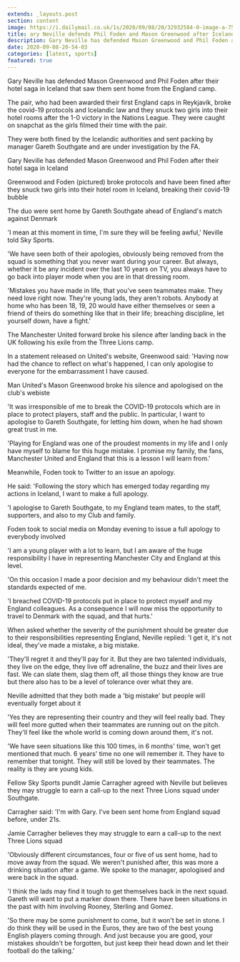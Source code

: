 ```yaml
---
extends: _layouts.post
section: content
image: https://i.dailymail.co.uk/1s/2020/09/08/20/32932584-0-image-a-75_1599594165000.jpg 
title: ary Neville defends Phil Foden and Mason Greenwood after Iceland hotel saga 
description: Gary Neville has defended Mason Greenwood and Phil Foden after their hotel saga in Iceland that saw them sent home from the England camp, claiming that they will learn and arent robots. 
date: 2020-09-08-20-54-03 
categories: [latest, sports] 
featured: true 
--- 
```

Gary Neville has defended Mason Greenwood and Phil Foden after their hotel saga in Iceland that saw them sent home from the England camp.

The pair, who had been awarded their first England caps in Reykjavík, broke the covid-19 protocols and Icelandic law and they snuck two girls into their hotel rooms after the 1-0 victory in the Nations League. They were caught on snapchat as the girls filmed their time with the pair.

They were both fined by the Icelandic authorities and sent packing by manager Gareth Southgate and are under investigation by the FA.

Gary Neville has defended Mason Greenwood and Phil Foden after their hotel saga in Iceland

Greenwood and Foden (pictured) broke protocols and have been fined after they snuck two girls into their hotel room in Iceland, breaking their covid-19 bubble

The duo were sent home by Gareth Southgate ahead of England's match against Denmark

'I mean at this moment in time, I'm sure they will be feeling awful,' Neville told Sky Sports. 

'We have seen both of their apologies, obviously being removed from the squad is something that you never want during your career. But always, whether it be any incident over the last 10 years on TV, you always have to go back into player mode when you are in that dressing room.

'Mistakes you have made in life, that you've seen teammates make. They need love right now. They're young lads, they aren't robots. Anybody at home who has been 18, 19, 20 would have either themselves or seen a friend of theirs do something like that in their life; breaching discipline, let yourself down, have a fight.'

The Manchester United forward broke his silence after landing back in the UK following his exile from the Three Lions camp. 

In a statement released on United's website, Greenwood said: 'Having now had the chance to reflect on what's happened, I can only apologise to everyone for the embarrassment I have caused.

Man United's Mason Greenwood broke his silence and apologised on the club's webiste

'It was irresponsible of me to break the COVID-19 protocols which are in place to protect players, staff and the public. In particular, I want to apologise to Gareth Southgate, for letting him down, when he had shown great trust in me.

'Playing for England was one of the proudest moments in my life and I only have myself to blame for this huge mistake. I promise my family, the fans, Manchester United and England that this is a lesson I will learn from.' 

Meanwhile, Foden took to Twitter to an issue an apology.  

He said: 'Following the story which has emerged today regarding my actions in Iceland, I want to make a full apology.

'I apologise to Gareth Southgate, to my England team mates, to the staff, supporters, and also to my Club and family.

Foden took to social media on Monday evening to issue a full apology to everybody involved

'I am a young player with a lot to learn, but I am aware of the huge responsibility I have in representing Manchester City and England at this level.

'On this occasion I made a poor decision and my behaviour didn't meet the standards expected of me.

'I breached COVID-19 protocols put in place to protect myself and my England colleagues. As a consequence I will now miss the opportunity to travel to Denmark with the squad, and that hurts.' 

When asked whether the severity of the punishment should be greater due to their responsibilities representing England, Neville replied: 'I get it, it's not ideal, they've made a mistake, a big mistake. 

'They'll regret it and they'll pay for it. But they are two talented individuals, they live on the edge, they live off adrenaline, the buzz and their lives are fast. We can slate them, slag them off, all those things they know are true but there also has to be a level of tolerance over what they are. 

Neville admitted that they both made a 'big mistake' but people will eventually forget about it 

'Yes they are representing their country and they will feel really bad. They will feel more gutted when their teammates are running out on the pitch. They'll feel like the whole world is coming down around them, it's not. 

'We have seen situations like this 100 times, in 6 months' time, won't get mentioned that much. 6 years' time no one will remember it. They have to remember that tonight. They will still be loved by their teammates. The reality is they are young kids.

Fellow Sky Sports pundit Jamie Carragher agreed with Neville but believes they may struggle to earn a call-up to the next Three Lions squad under Southgate.  

Carragher said: 'I'm with Gary. I've been sent home from England squad before, under 21s. 

Jamie Carragher believes they may struggle to earn a call-up to the next Three Lions squad

'Obviously different circumstances, four or five of us sent home, had to move away from the squad. We weren't punished after, this was more a drinking situation after a game. We spoke to the manager, apologised and were back in the squad. 

'I think the lads may find it tough to get themselves back in the next squad. Gareth will want to put a marker down there. There have been situations in the past with him involving Rooney, Sterling and Gomez. 

'So there may be some punishment to come, but it won't be set in stone. I do think they will be used in the Euros, they are two of the best young English players coming through. And just because you are good, your mistakes shouldn't be forgotten, but just keep their head down and let their football do the talking.'

